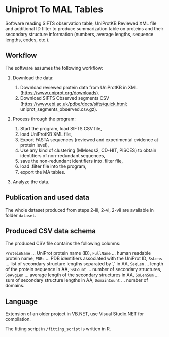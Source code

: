 # Uniprot To MAL Tables

Software reading SIFTS observation table, UniProtKB Reviewed XML file and additional ID filter to produce summarization table on proteins and their secondary structure information (numbers, average lengths, sequence lengths, codes, etc.).

## Workflow
The software assumes the following workflow:

1. Download the data:
    1. Download reviewed protein data from UniProtKB in XML (https://www.uniprot.org/downloads).
    2. Download SIFTS Observed segments CSV (https://www.ebi.ac.uk/pdbe/docs/sifts/quick.html; uniprot_segments_observed.csv.gz).

2. Process through the program:
    1. Start the program, load SIFTS CSV file,
    2. load UniProtKB XML file,
    3. Export FASTA sequences (reviewed and experimental evidence at protein level),
    4. Use any kind of clustering (MMseqs2, CD-HIT, PISCES) to obtain identifiers of non-redundant sequences,
    5. save the non-redundant identifiers into .filter file,
    6. load .filter file into the program,
    7. export the MA tables.

3. Analyze the data.

## Publication and used data
The whole dataset produced from steps 2-iii, 2-vi, 2-vii are available in folder `dataset`.

## Produced CSV data schema
The produced CSV file contains the following columns:

`ProteinName` ... UniProt protein name (ID),
`FullName` ... human readable protein name,
`PDBs` ... PDB identifiers associated with the UniProt ID,
`SsLens` ... list of secondary structure lengths separated by ',' in AA,
`SeqLen` ... length of the protein sequence in AA,
`SsCount` ... number of secondary structures,
`SsAvgLen` ... average length of the secondary structures in AA,
`SsLenSum` ... sum of secondary structure lengths in AA,
`DomainCount` ... number of domains.

## Language
Extension of an older project in VB.NET, use Visual Studio.NET for compilation.

The fitting script in `/fitting_script` is written in R.
